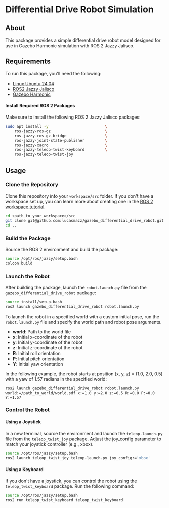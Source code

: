 # Differential Drive Robot Simulation

## About

This package provides a simple differential drive robot model designed for use in Gazebo Harmonic simulation with ROS 2 Jazzy Jalisco. 

## Requirements

To run this package, you'll need the following:

- [Linux Ubuntu 24.04](https://ubuntu.com/blog/tag/ubuntu-24-04-lts)
- [ROS2 Jazzy Jalisco](https://docs.ros.org/en/rolling/Releases/Release-Jazzy-Jalisco.html)
- [Gazebo Harmonic](https://gazebosim.org/docs/harmonic/getstarted/) 


#### Install Required ROS 2 Packages

Make sure to install the following ROS 2 Jazzy Jalisco packages:

```bash
sudo apt install -y                         \
    ros-jazzy-ros-gz                        \
    ros-jazzy-ros-gz-bridge                 \
    ros-jazzy-joint-state-publisher         \
    ros-jazzy-xacro                         \
    ros-jazzy-teleop-twist-keyboard         \
    ros-jazzy-teleop-twist-joy 
```

## Usage

### Clone the Repository

Clone this repository into your ``workspace/src`` folder. If you don't have a workspace set up, you can learn more about creating one in the [ROS 2 workspace tutorial](https://docs.ros.org/en/jazzy/Tutorials/Beginner-Client-Libraries/Creating-A-Workspace/Creating-A-Workspace.html).


```bash
cd <path_to_your_workspace>/src
git clone git@github.com:lucasmazz/gazebo_differential_drive_robot.git
cd ..
```

### Build the Package

Source the ROS 2 environment and build the package:

```bash
source /opt/ros/jazzy/setup.bash
colcon build
```

### Launch the Robot

After building the package, launch the ```robot.launch.py``` file from the ```gazebo_differential_drive_robot``` package:

```bash
source install/setup.bash
ros2 launch gazebo_differential_drive_robot robot.launch.py
```

To launch the robot in a specified world with a custom initial pose, run the `robot.launch.py` file and specify the world path and robot pose arguments.


- **world**: Path to the world file 
- **x**: Initial x-coordinate of the robot
- **y**: Initial y-coordinate of the robot
- **z**: Initial z-coordinate of the robot
- **R**: Initial roll orientation
- **P**: Initial pitch orientation
- **Y**: Initial yaw orientation

In the following example, the robot starts at position (x, y, z) = (1.0, 2.0, 0.5) with a yaw of 1.57 radians in the specified world:

```
ros2 launch gazebo_differential_drive_robot robot.launch.py world:=/path_to_world/world.sdf x:=1.0 y:=2.0 z:=0.5 R:=0.0 P:=0.0 Y:=1.57
```

### Control the Robot

#### Using a Joystick

In a new terminal, source the environment and launch the ```teleop-launch.py``` file from the ```teleop_twist_joy``` package. Adjust the joy_config parameter to match your joystick controller (e.g., xbox).

```bash
source /opt/ros/jazzy/setup.bash
ros2 launch teleop_twist_joy teleop-launch.py joy_config:='xbox'
```

#### Using a Keyboard

If you don't have a joystick, you can control the robot using the ```teleop_twist_keyboard``` package. Run the following command:

```bash
source /opt/ros/jazzy/setup.bash
ros2 run teleop_twist_keyboard teleop_twist_keyboard
```
